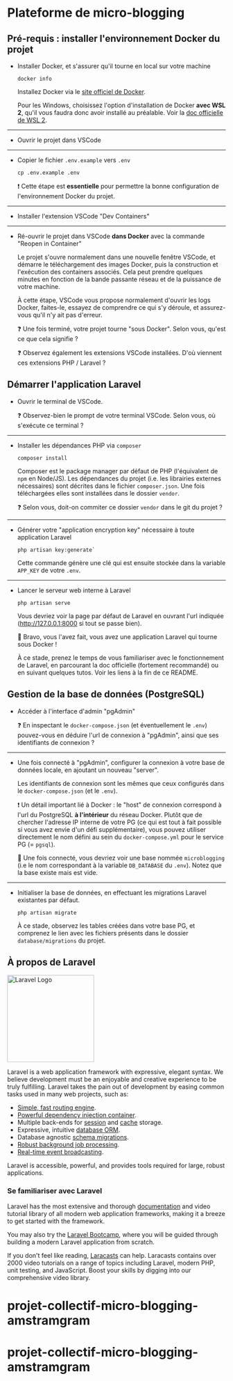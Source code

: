 # Plateforme de micro-blogging

## Pré-requis : installer l'environnement Docker du projet

-   Installer Docker, et s'assurer qu'il tourne en local sur votre machine

    ```
    docker info
    ```

    Installez Docker via le [site officiel de Docker](https://docs.docker.com/get-docker/).

    Pour les Windows, choisissez l'option d'installation de Docker **avec WSL 2**, qu'il vous faudra donc avoir installé au préalable. Voir la [doc officielle de WSL 2](https://learn.microsoft.com/fr-fr/windows/wsl/install).

---

-   Ouvrir le projet dans VSCode

---

-   Copier le fichier `.env.example` vers `.env`

    ```
    cp .env.example .env
    ```

    ❗️ Cette étape est **essentielle** pour permettre la bonne configuration de l'environnement Docker du projet.

---

-   Installer l'extension VSCode "Dev Containers"

---

-   Ré-ouvrir le projet dans VSCode **dans Docker** avec la commande "Reopen in Container"

    Le projet s'ouvre normalement dans une nouvelle fenêtre VSCode, et démarre le téléchargement des images Docker, puis la construction et l'exécution des containers associés. Cela peut prendre quelques minutes en fonction de la bande passante réseau et de la puissance de votre machine.

    À cette étape, VSCode vous propose normalement d'ouvrir les logs Docker, faites-le, essayez de comprendre ce qui s'y déroule, et assurez-vous qu'il n'y ait pas d'erreur.

    ❓ Une fois terminé, votre projet tourne "sous Docker". Selon vous, qu'est ce que cela signifie ?

    ❓ Observez également les extensions VSCode installées. D'où viennent ces extensions PHP / Laravel ?


## Démarrer l'application Laravel

-   Ouvrir le terminal de VSCode.

    ❓ Observez-bien le prompt de votre terminal VSCode. Selon vous, où s'exécute ce terminal ?

---

-   Installer les dépendances PHP via `composer`

    ```
    composer install
    ```

    Composer est le package manager par défaut de PHP (l'équivalent de `npm` en Node/JS). Les dépendances du projet (i.e. les librairies externes nécessaires) sont décrites dans le fichier `composer.json`. Une fois téléchargées elles sont installées dans le dossier `vendor`.

    ❓ Selon vous, doit-on commiter ce dossier `vendor` dans le git du projet ?

---

-   Générer votre "application encryption key" nécessaire à toute application Laravel

    ```
    php artisan key:generate`
    ```

    Cette commande génère une clé qui est ensuite stockée dans la variable `APP_KEY` de votre `.env`.

---

-   Lancer le serveur web interne à Laravel

    ```
    php artisan serve
    ```

    Vous devriez voir la page par défaut de Laravel en ouvrant l'url indiquée (http://127.0.0.1:8000 si tout se passe bien).

    🎉 Bravo, vous l'avez fait, vous avez une application Laravel qui tourne sous Docker !

    À ce stade, prenez le temps de vous familiariser avec le fonctionnement de Laravel, en parcourant la doc officielle (fortement recommandé) ou en suivant quelques tutos. Voir les liens à la fin de ce README.

## Gestion de la base de données (PostgreSQL)

-   Accéder à l'interface d'admin "pgAdmin"

    ❓ En inspectant le `docker-compose.json` (et éventuellement le `.env`) pouvez-vous en déduire l'url de connexion à "pgAdmin", ainsi que ses identifiants de connexion ?

---

-   Une fois connecté à "pgAdmin", configurer la connexion à votre base de données locale, en ajoutant un nouveau "server".

    Les identifiants de connexion sont les mêmes que ceux configurés dans le `docker-compose.json` (et le `.env`).

    ❗️ Un détail important lié à Docker : le "host" de connexion correspond à l'url du PostgreSQL **à l'intérieur** du réseau Docker. Plutôt que de chercher l'adresse IP interne de votre PG (ce qui est tout à fait possible si vous avez envie d'un défi supplémentaire), vous pouvez utiliser directement le nom défini au sein du `docker-compose.yml` pour le service PG (= `pgsql`).

    🎉 Une fois connecté, vous devriez voir une base nommée `microblogging` (i.e le nom correspondant à la variable `DB_DATABASE` du `.env`). Notez que la base existe mais est vide.

---

-   Initialiser la base de données, en effectuant les migrations Laravel existantes par défaut.

    ```
    php artisan migrate
    ```

    À ce stade, observez les tables créées dans votre base PG, et comprenez le lien avec les fichiers présents dans le dossier `database/migrations` du projet.

## À propos de Laravel

<p><a href="https://laravel.com" target="_blank"><img src="https://raw.githubusercontent.com/laravel/art/master/logo-lockup/5%20SVG/2%20CMYK/1%20Full%20Color/laravel-logolockup-cmyk-red.svg" width="200" alt="Laravel Logo"></a></p>

Laravel is a web application framework with expressive, elegant syntax. We believe development must be an enjoyable and creative experience to be truly fulfilling. Laravel takes the pain out of development by easing common tasks used in many web projects, such as:

-   [Simple, fast routing engine](https://laravel.com/docs/routing).
-   [Powerful dependency injection container](https://laravel.com/docs/container).
-   Multiple back-ends for [session](https://laravel.com/docs/session) and [cache](https://laravel.com/docs/cache) storage.
-   Expressive, intuitive [database ORM](https://laravel.com/docs/eloquent).
-   Database agnostic [schema migrations](https://laravel.com/docs/migrations).
-   [Robust background job processing](https://laravel.com/docs/queues).
-   [Real-time event broadcasting](https://laravel.com/docs/broadcasting).

Laravel is accessible, powerful, and provides tools required for large, robust applications.

### Se familiariser avec Laravel

Laravel has the most extensive and thorough [documentation](https://laravel.com/docs) and video tutorial library of all modern web application frameworks, making it a breeze to get started with the framework.

You may also try the [Laravel Bootcamp](https://bootcamp.laravel.com), where you will be guided through building a modern Laravel application from scratch.

If you don't feel like reading, [Laracasts](https://laracasts.com) can help. Laracasts contains over 2000 video tutorials on a range of topics including Laravel, modern PHP, unit testing, and JavaScript. Boost your skills by digging into our comprehensive video library.
# projet-collectif-micro-blogging-amstramgram
# projet-collectif-micro-blogging-amstramgram
